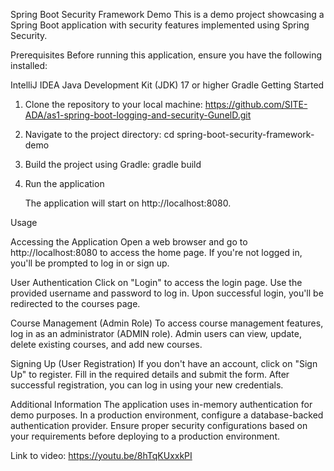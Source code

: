 Spring Boot Security Framework Demo
This is a demo project showcasing a Spring Boot application with security features implemented using Spring Security.

Prerequisites
Before running this application, ensure you have the following installed:

IntelliJ IDEA
Java Development Kit (JDK) 17 or higher
Gradle
Getting Started

1. Clone the repository to your local machine:
   https://github.com/SITE-ADA/as1-spring-boot-logging-and-security-GunelD.git
2. Navigate to the project directory:
cd spring-boot-security-framework-demo
3. Build the project using Gradle:
   gradle build
4. Run the application

   The application will start on http://localhost:8080.

Usage

Accessing the Application
Open a web browser and go to http://localhost:8080 to access the home page.
If you're not logged in, you'll be prompted to log in or sign up.


User Authentication
Click on "Login" to access the login page.
Use the provided username and password to log in.
Upon successful login, you'll be redirected to the courses page.


Course Management (Admin Role)
To access course management features, log in as an administrator (ADMIN role).
Admin users can view, update, delete existing courses, and add new courses.

Signing Up (User Registration)
If you don't have an account, click on "Sign Up" to register.
Fill in the required details and submit the form.
After successful registration, you can log in using your new credentials.

Additional Information
The application uses in-memory authentication for demo purposes. In a production environment, configure a database-backed authentication provider.
Ensure proper security configurations based on your requirements before deploying to a production environment.

   


Link to video: https://youtu.be/8hTqKUxxkPI 
